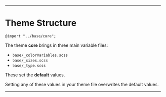 ---

# Theme Structure

`@import "../base/core";`

The theme **core** brings in three main variable files:
- `base/_colorVariables.scss`
- `base/_sizes.scss`
- `base/_type.scss`

These set the **default** values.

Setting any of these values in your theme file overwrites the default values. <!-- .element: class="fragment" data-fragment-index="2" -->

---